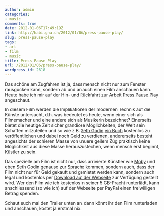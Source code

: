 ```yaml
---
author: admin
categories:
- music
comments: true
date: 2012-01-06T17:49:19Z
link: http://habi.gna.ch/2012/01/06/press-pause-play/
slug: press-pause-play
tags:
- art
- film
- music
title: Press Pause Play
url: /2012/01/06/press-pause-play/
wordpress_id: 2618
---
```


Das schöne am Zugfahren ist ja, dass mensch nicht nur zum Fenster rausgucken kann, sondern ab und an auch einen Film anschauen kann. Heute habe ich mir auf der Hin- und Rückfahrt zur Arbeit [Press Pause Play](http://www.presspauseplay.com/) angeschaut.




In diesem Film werden die Implikationen der modernen Technik auf die Künste untersucht, d.h. was bedeutet es heute, wenn einer sich als Filmemacher und eine andere sich als Musikerin bezeichnet? Einerseits bietet die heutige Zeit sicher grandiose Möglichkeiten, der Welt sein Schaffen mitzuteilen und so wie z.B. [Seth Godin](http://www.sethgodin.com/sg/) [ein Buch](http://www.sethgodin.com/ideavirus/) kostenlos zu veröffentlichen und dabei noch Geld zu verdienen, andererseits besteht angesichts der schieren Masse von uhuere geilem Züg praktisch keine Möglichkeit aus diese Masse herauszustechen, wenn mensch erst beginnt, Küstler zu sein.




Das spezielle am Film ist nicht nur, dass arrivierte Künstler wie [Moby](http://www.moby.com/) und eben Seth Godin genauso zur Sprache kommen, sondern auch, dass der Film nicht nur für Geld gekauft und gemietet werden kann, sondern auch legal und kostenlos per [Download auf der Webseite](http://www.presspauseplay.com/) zur Verfügung gestellt wird. Wer den Film wie ich kostenlos in seiner 5 GB-Pracht runterlädt, kann anschliessend (so wie ich) auf der Webseite per PayPal einen freiwilligen Betrag spenden.




Schaut euch mal den Trailer unten an, dann könnt ihr den Film runterladen und anschauen, kostet ja erstmal nix.



